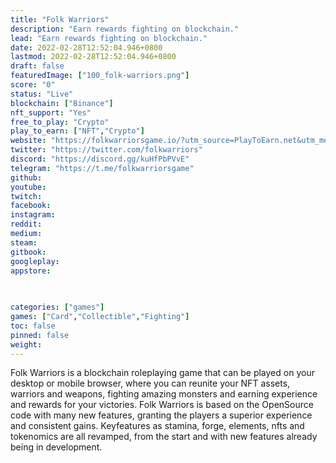 ```yaml
---
title: "Folk Warriors"
description: "Earn rewards fighting on blockchain."
lead: "Earn rewards fighting on blockchain."
date: 2022-02-28T12:52:04.946+0800
lastmod: 2022-02-28T12:52:04.946+0800
draft: false
featuredImage: ["100_folk-warriors.png"]
score: "0"
status: "Live"
blockchain: ["Binance"]
nft_support: "Yes"
free_to_play: "Crypto"
play_to_earn: ["NFT","Crypto"]
website: "https://folkwarriorsgame.io/?utm_source=PlayToEarn.net&utm_medium=organic&utm_campaign=gamepage"
twitter: "https://twitter.com/folkwarriors"
discord: "https://discord.gg/kuHfPbPVvE"
telegram: "https://t.me/folkwarriorsgame"
github: 
youtube: 
twitch: 
facebook: 
instagram: 
reddit: 
medium: 
steam: 
gitbook: 
googleplay: 
appstore: 

  
    
categories: ["games"]
games: ["Card","Collectible","Fighting"]
toc: false
pinned: false
weight: 
---
```

Folk Warriors is a blockchain roleplaying game that can be played on your desktop or mobile browser, where you can reunite your NFT assets, warriors and weapons, fighting amazing monsters and earning experience and rewards for your victories. Folk Warriors is based on the OpenSource code with many new features, granting the players a superior experience and consistent gains. Keyfeatures as stamina, forge, elements, nfts and tokenomics are all revamped, from the start and with new features already being in development.